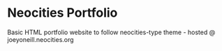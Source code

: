 # Neocities Portfolio

Basic HTML portfolio website to follow neocities-type theme - hosted @ joeyoneill.neocities.org

